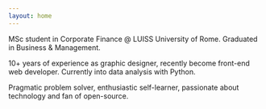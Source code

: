 ```yaml
---
layout: home
---
```


MSc student in Corporate Finance @ LUISS University of Rome. Graduated in Business & Management.

10+ years of experience as graphic designer, recently become front-end web developer. Currently into data analysis with Python.

Pragmatic problem solver, enthusiastic self-learner, passionate about technology and fan of open-source.
